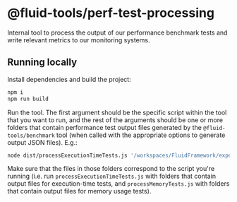 # @fluid-tools/perf-test-processing

Internal tool to process the output of our performance benchmark tests and write relevant metrics to our monitoring
systems.

## Running locally

Install dependencies and build the project:

```bash
npm i
npm run build
```

Run the tool. The first argument should be the specific script within the tool that you want to run, and the rest
of the arguments should be one or more folders that contain performance test output files generated by
the `@fluid-tools/benchmark` tool (when called with the appropriate options to generate output JSON files). E.g.:

```bash
node dist/processExecutionTimeTests.js '/workspaces/FluidFramework/experimental/dds/tree/benchOutput' '/workspaces/FluidFramework/packages/dds/tree/benchOutput'
```

Make sure that the files in those folders correspond to the script you're running (i.e. run `processExecutionTimeTests.js`
with folders that contain output files for execution-time tests, and `processMemoryTests.js` with folders that contain
output files for memory usage tests).
